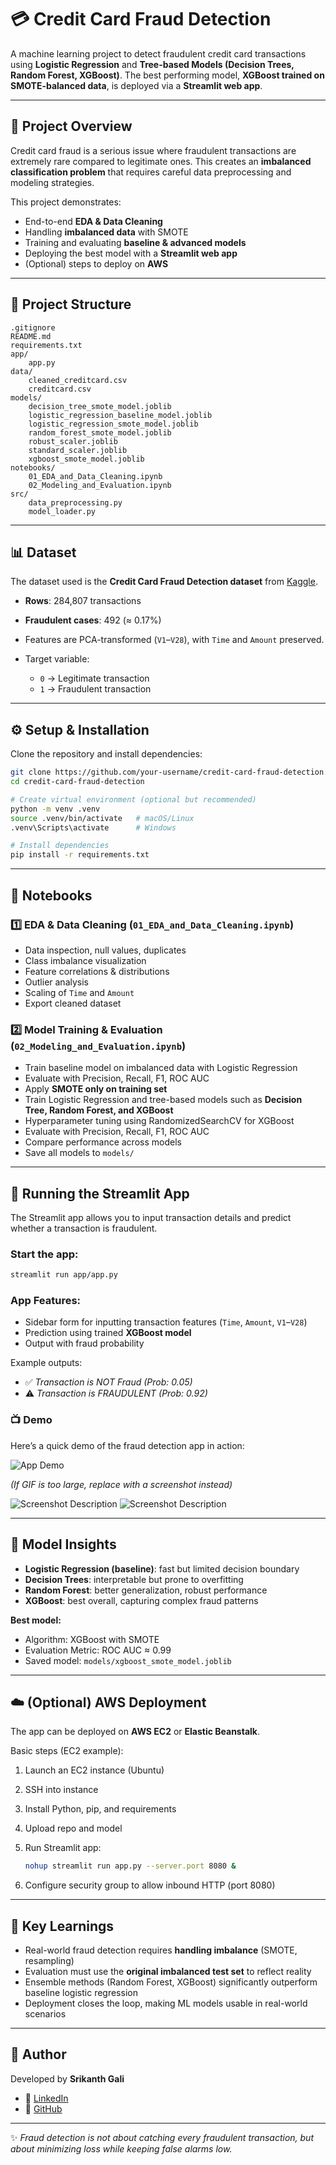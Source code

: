 
# 💳 Credit Card Fraud Detection

A machine learning project to detect fraudulent credit card transactions using **Logistic Regression** and **Tree-based Models (Decision Trees, Random Forest, XGBoost)**. The best performing model, **XGBoost trained on SMOTE-balanced data**, is deployed via a **Streamlit web app**.

---

## 📌 Project Overview

Credit card fraud is a serious issue where fraudulent transactions are extremely rare compared to legitimate ones. This creates an **imbalanced classification problem** that requires careful data preprocessing and modeling strategies.

This project demonstrates:

* End-to-end **EDA & Data Cleaning**
* Handling **imbalanced data** with SMOTE
* Training and evaluating **baseline & advanced models**
* Deploying the best model with a **Streamlit web app**
* (Optional) steps to deploy on **AWS**

---

## 📂 Project Structure

```
.gitignore
README.md
requirements.txt
app/
    app.py
data/
    cleaned_creditcard.csv
    creditcard.csv
models/
    decision_tree_smote_model.joblib
    logistic_regression_baseline_model.joblib
    logistic_regression_smote_model.joblib
    random_forest_smote_model.joblib
    robust_scaler.joblib
    standard_scaler.joblib
    xgboost_smote_model.joblib
notebooks/
    01_EDA_and_Data_Cleaning.ipynb
    02_Modeling_and_Evaluation.ipynb
src/
    data_preprocessing.py
    model_loader.py
```
---

## 📊 Dataset

The dataset used is the **Credit Card Fraud Detection dataset** from [Kaggle](https://www.kaggle.com/mlg-ulb/creditcardfraud).

* **Rows**: 284,807 transactions
* **Fraudulent cases**: 492 (≈ 0.17%)
* Features are PCA-transformed (`V1`–`V28`), with `Time` and `Amount` preserved.
* Target variable:

  * `0` → Legitimate transaction
  * `1` → Fraudulent transaction

---

## ⚙️ Setup & Installation

Clone the repository and install dependencies:

```bash
git clone https://github.com/your-username/credit-card-fraud-detection.git
cd credit-card-fraud-detection

# Create virtual environment (optional but recommended)
python -m venv .venv
source .venv/bin/activate   # macOS/Linux
.venv\Scripts\activate      # Windows

# Install dependencies
pip install -r requirements.txt
```

---

## 📒 Notebooks

### 1️⃣ EDA & Data Cleaning (`01_EDA_and_Data_Cleaning.ipynb`)

* Data inspection, null values, duplicates
* Class imbalance visualization
* Feature correlations & distributions
* Outlier analysis
* Scaling of `Time` and `Amount`
* Export cleaned dataset

### 2️⃣ Model Training & Evaluation (`02_Modeling_and_Evaluation.ipynb`)

* Train baseline model on imbalanced data with Logistic Regression
* Evaluate with Precision, Recall, F1, ROC AUC
* Apply **SMOTE only on training set**
* Train Logistic Regression and tree-based models such as **Decision Tree, Random Forest, and XGBoost**
* Hyperparameter tuning using RandomizedSearchCV for XGBoost
* Evaluate with Precision, Recall, F1, ROC AUC
* Compare performance across models
* Save all models to `models/`

---

## 🚀 Running the Streamlit App

The Streamlit app allows you to input transaction details and predict whether a transaction is fraudulent.

### Start the app:

```bash
streamlit run app/app.py
```

### App Features:

* Sidebar form for inputting transaction features (`Time`, `Amount`, `V1`–`V28`)
* Prediction using trained **XGBoost model**
* Output with fraud probability

Example outputs:

* ✅ *Transaction is NOT Fraud (Prob: 0.05)*
* ⚠️ *Transaction is FRAUDULENT (Prob: 0.92)*

### 📺 Demo  

Here’s a quick demo of the fraud detection app in action:  

![App Demo](assets/demo.gif)  

*(If GIF is too large, replace with a screenshot instead)*  

![Screenshot Description](assets/non_fraud_screenshot.png)
![Screenshot Description](assets/fraud_screenshot.png)

---

## 🧠 Model Insights

* **Logistic Regression (baseline)**: fast but limited decision boundary
* **Decision Trees**: interpretable but prone to overfitting
* **Random Forest**: better generalization, robust performance
* **XGBoost**: best overall, capturing complex fraud patterns

**Best model:**

* Algorithm: XGBoost with SMOTE
* Evaluation Metric: ROC AUC ≈ 0.99
* Saved model: `models/xgboost_smote_model.joblib`

---

## ☁️ (Optional) AWS Deployment

The app can be deployed on **AWS EC2** or **Elastic Beanstalk**.

Basic steps (EC2 example):

1. Launch an EC2 instance (Ubuntu)
2. SSH into instance
3. Install Python, pip, and requirements
4. Upload repo and model
5. Run Streamlit app:

   ```bash
   nohup streamlit run app.py --server.port 8080 &
   ```
6. Configure security group to allow inbound HTTP (port 8080)

---

## 📌 Key Learnings

* Real-world fraud detection requires **handling imbalance** (SMOTE, resampling)
* Evaluation must use the **original imbalanced test set** to reflect reality
* Ensemble methods (Random Forest, XGBoost) significantly outperform baseline logistic regression
* Deployment closes the loop, making ML models usable in real-world scenarios

---

## 👤 Author

Developed by **Srikanth Gali**

* 💼 [LinkedIn](https://www.linkedin.com/in/srikanth-gali/)
* 🐙 [GitHub](https://github.com/srikanthgali/)

---

✨ *Fraud detection is not about catching every fraudulent transaction, but about minimizing loss while keeping false alarms low.*
